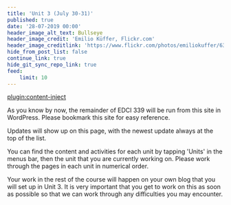 ```yaml
---
title: 'Unit 3 (July 30-31)'
published: true
date: '28-07-2019 00:00'
header_image_alt_text: Bullseye
header_image_credit: 'Emilio Küffer, Flickr.com'
header_image_creditlink: 'https://www.flickr.com/photos/emiliokuffer/6384294717/'
hide_from_post_list: false
continue_link: true
hide_git_sync_repo_link: true
feed:
    limit: 10
---
```


[plugin:content-inject](_important-reminders)

As you know by now, the remainder of EDCI 339 will be run from this site in WordPress. Please bookmark this site for easy reference.

Updates will show up on this page, with the newest update always at the top of the list.

You can find the content and activities for each unit by tapping 'Units' in the menus bar, then the unit that you are currently working on. Please work through the pages in each unit in numerical order.

Your work in the rest of the course will happen on your own blog that you will set up in Unit 3. It is very important that you get to work on this as soon as possible so that we can work through any difficulties you may encounter.
